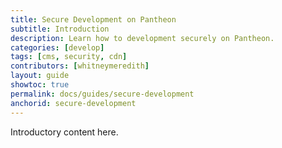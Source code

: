 ```yaml
---
title: Secure Development on Pantheon
subtitle: Introduction
description: Learn how to development securely on Pantheon.
categories: [develop]
tags: [cms, security, cdn]
contributors: [whitneymeredith]
layout: guide
showtoc: true
permalink: docs/guides/secure-development
anchorid: secure-development
---
```


Introductory content here.